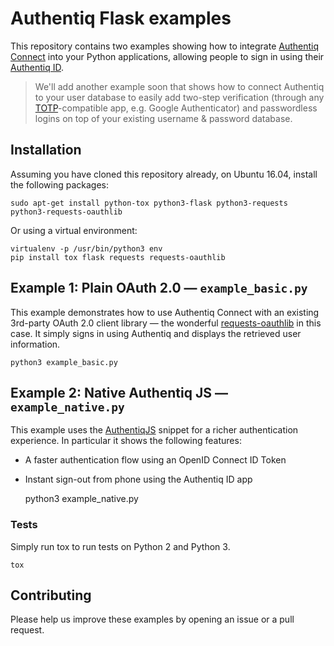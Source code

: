 # Authentiq Flask examples

This repository contains two examples showing how to integrate [Authentiq Connect](https://www.authentiq.com/) into your Python applications, allowing people to sign in using their [Authentiq ID](https://itunes.apple.com/gb/app/authentiq-id/id964932341).

> We'll add another example soon that shows how to connect Authentiq to your user database to easily add two-step verification (through any [TOTP](https://tools.ietf.org/html/rfc6238)-compatible app, e.g. Google Authenticator) and passwordless logins on top of your existing username & password database.

## Installation

Assuming you have cloned this repository already, on Ubuntu 16.04, install the following packages:

    sudo apt-get install python-tox python3-flask python3-requests python3-requests-oauthlib

Or using a virtual environment:

    virtualenv -p /usr/bin/python3 env
    pip install tox flask requests requests-oauthlib


## Example 1: Plain OAuth 2.0 — `example_basic.py`

This example demonstrates how to use Authentiq Connect with an existing 3rd-party OAuth 2.0 client library — the wonderful [requests-oauthlib](https://requests-oauthlib.readthedocs.org/en/latest/) in this case. It simply signs in using Authentiq and displays the retrieved user information.

    python3 example_basic.py

## Example 2: Native Authentiq JS — `example_native.py`

This example uses the [AuthentiqJS](https://github.com/AuthentiqID/authentiq-js) snippet for a richer authentication experience. In particular it shows the following features:

- A faster authentication flow using an OpenID Connect ID Token
- Instant sign-out from phone using the Authentiq ID app

    python3 example_native.py

### Tests

Simply run tox to run tests on Python 2 and Python 3.

    tox

## Contributing

Please help us improve these examples by opening an issue or a pull request.

